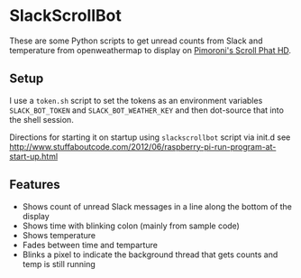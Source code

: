 # SlackScrollBot
These are some Python scripts to get unread counts from Slack and temperature from openweathermap to display on [Pimoroni's Scroll Phat HD](https://shop.pimoroni.com/products/scroll-phat-hd).

## Setup
I use a `token.sh` script to set the tokens as an environment variables `SLACK_BOT_TOKEN` and `SLACK_BOT_WEATHER_KEY` and then dot-source that into the shell session.

Directions for starting it on startup using `slackscrollbot` script via init.d see
http://www.stuffaboutcode.com/2012/06/raspberry-pi-run-program-at-start-up.html

## Features
* Shows count of unread Slack messages in a line along the bottom of the display
* Shows time with blinking colon (mainly from sample code)
* Shows temperature
* Fades between time and temparture
* Blinks a pixel to indicate the background thread that gets counts and temp is still running